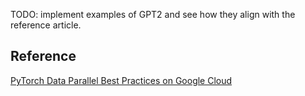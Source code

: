 TODO: implement examples of GPT2 and see how they align with the reference article.
## Reference
[PyTorch Data Parallel Best Practices on Google Cloud](https://medium.com/pytorch/pytorch-data-parallel-best-practices-on-google-cloud-6c8da2be180d)
